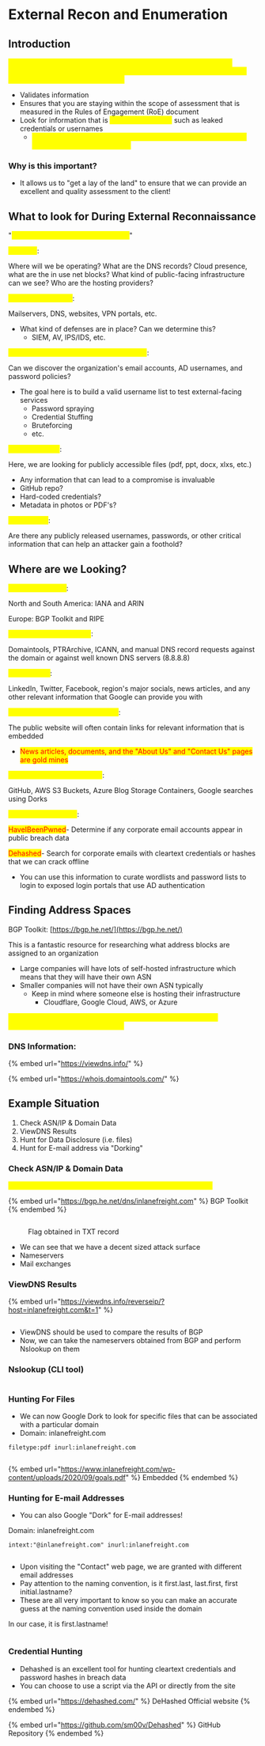 # External Recon and Enumeration

## Introduction

<mark style="color:yellow;">Before performing any pentest, it can be highly beneficial to perform external reconnaissance on your target prior to the assessment. This can help you out in a multitude of ways:</mark>

* Validates information&#x20;
* Ensures that you are staying within the scope of assessment that is measured in the Rules of Engagement (RoE) document
* Look for information that is <mark style="color:yellow;">publicly accessible</mark> such as leaked credentials or usernames
  * <mark style="color:yellow;">This kind of information is extremely useful when it comes time to perform internal assessments!</mark>

### Why is this important?

* It allows us to "get a lay of the land" to ensure that we can provide an excellent and quality assessment to the client!

## What to look for During External Reconnaissance

"<mark style="color:yellow;">The why and what of external recon</mark>"

<mark style="color:yellow;">IP Space</mark>:&#x20;

Where will we be operating? What are the DNS records? Cloud presence, what are the in use net blocks? What kind of public-facing infrastructure can we see? Who are the hosting providers?

<mark style="color:yellow;">Domain Information</mark>:&#x20;

Mailservers, DNS, websites, VPN portals, etc.

* What kind of defenses are in place? Can we determine this?
  * SIEM, AV, IPS/IDS, etc.

<mark style="color:yellow;">Schema Formatting (Naming Conventions)</mark>:&#x20;

Can we discover the organization's email accounts, AD usernames, and password policies?&#x20;

* The goal here is to build a valid username list to test external-facing services&#x20;
  * Password spraying
  * Credential Stuffing
  * Bruteforcing
  * etc.

<mark style="color:yellow;">Data Disclosure</mark>:

Here, we are looking for publicly accessible files (pdf, ppt, docx, xlxs, etc.)

* Any information that can lead to a compromise is invaluable
* GitHub repo?
* Hard-coded credentials?
* Metadata in photos or PDF's?

<mark style="color:yellow;">Breach Data</mark>:

Are there any publicly released usernames, passwords, or other critical information that can help an attacker gain a foothold?

## Where are we Looking?

<mark style="color:yellow;">ASN/IP Registrars</mark>:

North and South America: IANA and ARIN

Europe: BGP Toolkit and RIPE

<mark style="color:yellow;">Domain Registrars & DNS</mark>:

Domaintools, PTRArchive, ICANN, and manual DNS record requests against the domain or against well known DNS servers (8.8.8.8)

<mark style="color:yellow;">Social Media</mark>:&#x20;

LinkedIn, Twitter, Facebook, region's major socials, news articles, and any other relevant information that Google can provide you with

<mark style="color:yellow;">Public-Facing Company Websites</mark>:&#x20;

The public website will often contain links for relevant information that is embedded

* <mark style="color:red;">News articles, documents, and the "About Us" and "Contact Us" pages are gold mines</mark>

<mark style="color:yellow;">Cloud & Dev Storage Spaces</mark>:

GitHub, AWS S3 Buckets, Azure Blog Storage Containers, Google searches using Dorks

<mark style="color:yellow;">Breach Data Sources</mark>:

<mark style="color:red;">HaveIBeenPwned</mark>- Determine if any corporate email accounts appear in public breach data

<mark style="color:red;">Dehashed</mark>- Search for corporate emails with cleartext credentials or hashes that we can crack offline

* You can use this information to curate wordlists and password lists to login to exposed login portals that use AD authentication

## Finding Address Spaces

BGP Toolkit: [https://bgp.he.net/](https://bgp.he.net/)

This is a fantastic resource for researching what address blocks are assigned to an organization

* Large companies will have lots of self-hosted infrastructure which means that they will have their own ASN
* Smaller companies will not have their own ASN typically
  * Keep in mind where someone else is hosting their infrastructure
    * Cloudflare, Google Cloud, AWS, or Azure

<mark style="color:yellow;">This is important because we need to be sure we are not testing infrastructure outside of our scope!</mark>

### DNS Information:

{% embed url="https://viewdns.info/" %}

{% embed url="https://whois.domaintools.com/" %}

## Example Situation

1. Check ASN/IP & Domain Data
2. ViewDNS Results
3. Hunt for Data Disclosure (i.e. files)
4. Hunt for E-mail address via "Dorking"&#x20;

### Check ASN/IP & Domain Data

<mark style="color:yellow;">Let's utilize the tactics above on the inlanefreight.com domain!</mark>

{% embed url="https://bgp.he.net/dns/inlanefreight.com" %}
BGP Toolkit
{% endembed %}

<figure><img src="../../.gitbook/assets/image (46).png" alt=""><figcaption><p>Flag obtained in TXT record</p></figcaption></figure>

* We can see that we have a decent sized attack surface
* Nameservers
* Mail exchanges

### ViewDNS Results

{% embed url="https://viewdns.info/reverseip/?host=inlanefreight.com&t=1" %}

<figure><img src="../../.gitbook/assets/image (45).png" alt=""><figcaption></figcaption></figure>

* ViewDNS should be used to compare the results of BGP
* Now, we can take the nameservers obtained from BGP and perform Nslookup on them

### Nslookup (CLI tool)

<figure><img src="../../.gitbook/assets/image.png" alt=""><figcaption></figcaption></figure>

### Hunting For Files

* We can now Google Dork to look for specific files that can be associated with a particular domain
* Domain: inlanefreight.com

```
filetype:pdf inurl:inlanefreight.com
```

<figure><img src="../../.gitbook/assets/image (3).png" alt=""><figcaption></figcaption></figure>

{% embed url="https://www.inlanefreight.com/wp-content/uploads/2020/09/goals.pdf" %}
Embedded
{% endembed %}

### Hunting for E-mail Addresses

* You can also Google "Dork" for E-mail addresses!

Domain: inlanefreight.com

```
intext:"@inlanefreight.com" inurl:inlanefreight.com
```

<figure><img src="../../.gitbook/assets/image (47).png" alt=""><figcaption></figcaption></figure>

* Upon visiting the "Contact" web page, we are granted with different email addresses
* Pay attention to the naming convention, is it first.last, last.first, first initial.lastname?
* These are all very important to know so you can make an accurate guess at the naming convention used inside the domain

In our case, it is first.lastname!&#x20;

<figure><img src="../../.gitbook/assets/image (1).png" alt=""><figcaption></figcaption></figure>

### Credential Hunting

* Dehashed is an excellent tool for hunting cleartext credentials and password hashes in breach data
* You can choose to use a script via the API or directly from the site

{% embed url="https://dehashed.com/" %}
DeHashed Official website
{% endembed %}

{% embed url="https://github.com/sm00v/Dehashed" %}
GitHub Repository
{% endembed %}

